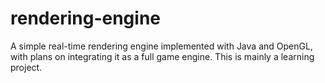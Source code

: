 # rendering-engine
A simple real-time rendering engine implemented with Java and OpenGL, with plans on integrating it as a full game engine. This is mainly a learning project.
